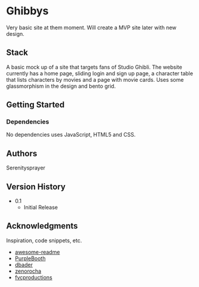 # Ghibbys

Very basic site at them moment. Will create a MVP site later with new design. 

## Stack

A basic mock up of a site that targets fans of Studio Ghibli. The website currently has a home page, sliding login and sign up page, a character table that lists characters 
by movies and a page with movie cards. Uses some glassmorphism in the design and bento grid.

## Getting Started

### Dependencies

No dependencies uses JavaScript, HTML5 and CSS.


## Authors

Serenitysprayer

## Version History
* 0.1
    * Initial Release

## Acknowledgments

Inspiration, code snippets, etc.
* [awesome-readme](https://github.com/matiassingers/awesome-readme)
* [PurpleBooth](https://gist.github.com/PurpleBooth/109311bb0361f32d87a2)
* [dbader](https://github.com/dbader/readme-template)
* [zenorocha](https://gist.github.com/zenorocha/4526327)
* [fvcproductions](https://gist.github.com/fvcproductions/1bfc2d4aecb01a834b46)
